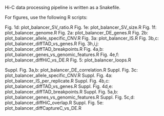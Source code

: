 Hi-C data processing pipeline is written as a Snakefile.

For figures, use the following R scripts:

Fig. 1d: plot_balancer_SV_ratio.R
Fig. 1e: plot_balancer_SV_size.R
Fig. 1f: plot_balancer_genome.R
Fig. 2a: plot_balancer_DE_genes.R
Fig. 2b: plot_balancer_allele_specific_CNV.R
Fig. 3a: plot_balancer_IS.R
Fig. 3b,c: plot_balancer_diffTAD_vs_genes.R
Fig. 3h,i,j: plot_balancer_diffTAD_breakpoints.R
Fig. 4a,b: plot_balancer_genes_vs_genomic_features.R
Fig. 4e,f: plot_balancer_diffHiC_vs_DE.R
Fig. 5: plot_balancer_loops.R

Suppl. Fig. 3a,b: plot_balancer_DE_correlation.R
Suppl. Fig. 3c: plot_balancer_allele_specific_CNV.R
Suppl. Fig. 4a: plot_balancer_IS_per_replicate.R
Suppl. Fig. 4b,c: plot_balancer_diffTAD_vs_genes.R
Suppl. Fig. 4d,e: plot_balancer_diffTAD_breakpoints.R
Suppl. Fig. 5a,b: plot_balancer_genes_vs_genomic_features.R
Suppl. Fig. 5c,d: plot_balancer_diffHiC_overlap.R
Suppl. Fig. 5e: plot_balancer_diffCaptureC_vs_DE.R
